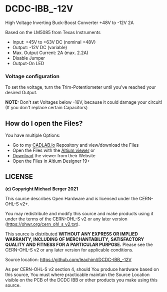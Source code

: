 # DCDC-IBB_-12V
High Voltage Inverting Buck-Boost Converter +48V to -12V 2A

Based on the LM5085 from Texas Instruments

- Input: +45V to +63V DC (nominal +48V)
- Output: -12V DC (variable)
- Max. Output Current: 2A (max. 2.2A)
- Disable Jumper
- Output-On LED


### Voltage configuration

To set the voltage, turn the Trim-Potentiometer until you've reached your desired Output.

**NOTE:** Don't set Voltages below -16V, because it could damage your circuit! (If you don't replace certain Capacitors)


## How do I open the Files?
You have multiple Options:

- Go to my [CADLAB.io](https://cadlab.io/project/23857) Repository and view/download the Files
- Open the Files with the [Altium viewer](https://www.altium.com/viewer/) or
- [Download](https://www.altium.com/de/altium-designer-viewer) the viewer from their Website
- Open the Files in Altium Designer 19+

## LICENSE
**(c) Copyright Michael Berger 2021**

This source describes Open Hardware and is licensed under the CERN-OHL-S v2+.

You may redistribute and modify this source and make products using it under the terms of the 
CERN-OHL-S v2 or any later version (https://ohwr.org/cern_ohl_s_v2.txt).         
                                                                              
This source is distributed **WITHOUT ANY EXPRESS OR IMPLIED WARRANTY, INCLUDING OF MERCHANTABILITY,**
**SATISFACTORY QUALITY AND FITNESS FOR A PARTICULAR PURPOSE.**
Please see the CERN-OHL-S v2 or any later version for applicable conditions.  
                                                                              
Source location: https://github.com/leachiml/DCDC-IBB_-12V                                                                                                 

As per CERN-OHL-S v2 section 4, should You produce hardware based on this source, 
You must where practicable maintain the Source Location visible on the PCB of
the DCDC IBB or other products you make using this source.
